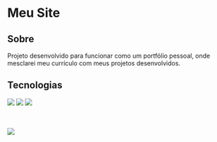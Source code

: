 <h1>Meu Site</h1>

<h2> Sobre</h2>
<p>Projeto desenvolvido para funcionar como um portfólio pessoal, onde mesclarei meu currículo com meus projetos desenvolvidos.</p>

##  Tecnologias
<div>
  <img src="https://img.shields.io/badge/HTML-239120?style=for-the-badge&logo=html5&logoColor=white"> <!-- Badge HTML -->
  <img src="https://img.shields.io/badge/CSS-239120?&style=for-the-badge&logo=css3&logoColor=white"> <!-- Badge CSS -->
  <img src="https://img.shields.io/badge/JavaScript-F7DF1E?style=for-the-badge&logo=javascript&logoColor=black"> <!-- Badge JAVA -->

</div> <br> <br>
<p>
<img loading="lazy" src="http://img.shields.io/static/v1?label=STATUS&message=EM%20DESENVOLVIMENTO&color=GREEN&style=for-the-badge"/>
</p>

